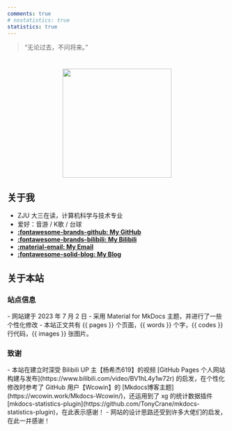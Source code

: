 ```yaml
---
comments: true
# nostatistics: true
statistics: true
---
```


> “无论过去，不问将来。”

<h1></h1>

<div align="center">
  <img src="../assets/images/icon-boy-circle-transparent.png" width=250>
</div>

<h2>关于我</h2>

- ZJU 大三在读，计算机科学与技术专业
- 爱好：音游 / K歌 / 台球
- **[:fontawesome-brands-github: My GitHub](https://github.com/fanovian)**
- **[:fontawesome-brands-bilibili: My Bilibili](https://space.bilibili.com/85414704)**
- **[:material-email: My Email](mailto:<fanovian@outlook.com>)**
- **[:fontawesome-solid-blog: My Blog](https://blog.fanovian.cc/)**

<h2>关于本站</h2>

<h3>站点信息</h3>
- 网站建于 2023 年 7 月 2 日
- 采用 Material for MkDocs 主题，并进行了一些个性化修改
- 本站正文共有 {{ pages }} 个页面，{{ words }} 个字，{{ codes }} 行代码，{{ images }} 张图片。


<h3>致谢</h3>
- 本站在建立时深受 Bilibili UP 主【杨希杰619】的视频 [GitHub Pages 个人网站构建与发布](https://www.bilibili.com/video/BV1hL4y1w72r) 的启发，在个性化修改时参考了 GitHub 用户【Wcowin】的 [Mkdocs博客主题](https://wcowin.work/Mkdocs-Wcowin/)，还运用到了 xg 的统计数据插件 [mkdocs-statistics-plugin](https://github.com/TonyCrane/mkdocs-statistics-plugin)，在此表示感谢！
- 网站的设计思路还受到许多大佬们的启发，在此一并感谢！